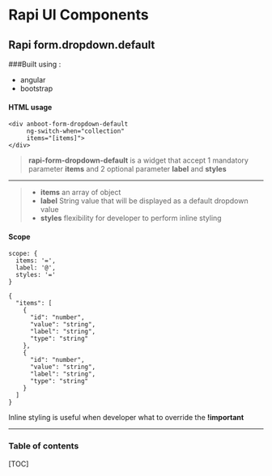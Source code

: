 Rapi UI Components
===================

Rapi form.dropdown.default
-------------
###Built using :
- angular
- bootstrap

#### HTML usage
```
<div anboot-form-dropdown-default 
     ng-switch-when="collection"
     items="[items]">
</div>
```

> **rapi-form-dropdown-default** is a widget that accept 1 mandatory parameter **items** and 2 optional parameter **label** and **styles**

----------
> - **items**
> an array of object
> - **label**
> String value that will be displayed as a default dropdown value
> - **styles**
> flexibility for developer to perform inline styling

#### Scope

```
scope: {
  items: '=',
  label: '@',
  styles: '='
}
```
```
{
  "items": [
    {
      "id": "number",
      "value": "string",
      "label": "string",
      "type": "string"
    },
    {
      "id": "number",
      "value": "string",
      "label": "string",
      "type": "string"
    }
  ]
}
```
Inline styling is useful when developer what to override the **!important**


----------

### Table of contents

[TOC]
